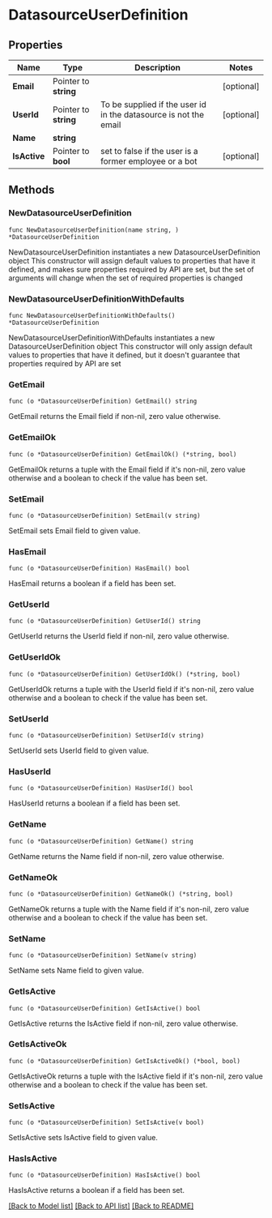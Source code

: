 # DatasourceUserDefinition

## Properties

Name | Type | Description | Notes
------------ | ------------- | ------------- | -------------
**Email** | Pointer to **string** |  | [optional] 
**UserId** | Pointer to **string** | To be supplied if the user id in the datasource is not the email | [optional] 
**Name** | **string** |  | 
**IsActive** | Pointer to **bool** | set to false if the user is a former employee or a bot | [optional] 

## Methods

### NewDatasourceUserDefinition

`func NewDatasourceUserDefinition(name string, ) *DatasourceUserDefinition`

NewDatasourceUserDefinition instantiates a new DatasourceUserDefinition object
This constructor will assign default values to properties that have it defined,
and makes sure properties required by API are set, but the set of arguments
will change when the set of required properties is changed

### NewDatasourceUserDefinitionWithDefaults

`func NewDatasourceUserDefinitionWithDefaults() *DatasourceUserDefinition`

NewDatasourceUserDefinitionWithDefaults instantiates a new DatasourceUserDefinition object
This constructor will only assign default values to properties that have it defined,
but it doesn't guarantee that properties required by API are set

### GetEmail

`func (o *DatasourceUserDefinition) GetEmail() string`

GetEmail returns the Email field if non-nil, zero value otherwise.

### GetEmailOk

`func (o *DatasourceUserDefinition) GetEmailOk() (*string, bool)`

GetEmailOk returns a tuple with the Email field if it's non-nil, zero value otherwise
and a boolean to check if the value has been set.

### SetEmail

`func (o *DatasourceUserDefinition) SetEmail(v string)`

SetEmail sets Email field to given value.

### HasEmail

`func (o *DatasourceUserDefinition) HasEmail() bool`

HasEmail returns a boolean if a field has been set.

### GetUserId

`func (o *DatasourceUserDefinition) GetUserId() string`

GetUserId returns the UserId field if non-nil, zero value otherwise.

### GetUserIdOk

`func (o *DatasourceUserDefinition) GetUserIdOk() (*string, bool)`

GetUserIdOk returns a tuple with the UserId field if it's non-nil, zero value otherwise
and a boolean to check if the value has been set.

### SetUserId

`func (o *DatasourceUserDefinition) SetUserId(v string)`

SetUserId sets UserId field to given value.

### HasUserId

`func (o *DatasourceUserDefinition) HasUserId() bool`

HasUserId returns a boolean if a field has been set.

### GetName

`func (o *DatasourceUserDefinition) GetName() string`

GetName returns the Name field if non-nil, zero value otherwise.

### GetNameOk

`func (o *DatasourceUserDefinition) GetNameOk() (*string, bool)`

GetNameOk returns a tuple with the Name field if it's non-nil, zero value otherwise
and a boolean to check if the value has been set.

### SetName

`func (o *DatasourceUserDefinition) SetName(v string)`

SetName sets Name field to given value.


### GetIsActive

`func (o *DatasourceUserDefinition) GetIsActive() bool`

GetIsActive returns the IsActive field if non-nil, zero value otherwise.

### GetIsActiveOk

`func (o *DatasourceUserDefinition) GetIsActiveOk() (*bool, bool)`

GetIsActiveOk returns a tuple with the IsActive field if it's non-nil, zero value otherwise
and a boolean to check if the value has been set.

### SetIsActive

`func (o *DatasourceUserDefinition) SetIsActive(v bool)`

SetIsActive sets IsActive field to given value.

### HasIsActive

`func (o *DatasourceUserDefinition) HasIsActive() bool`

HasIsActive returns a boolean if a field has been set.


[[Back to Model list]](../README.md#documentation-for-models) [[Back to API list]](../README.md#documentation-for-api-endpoints) [[Back to README]](../README.md)


